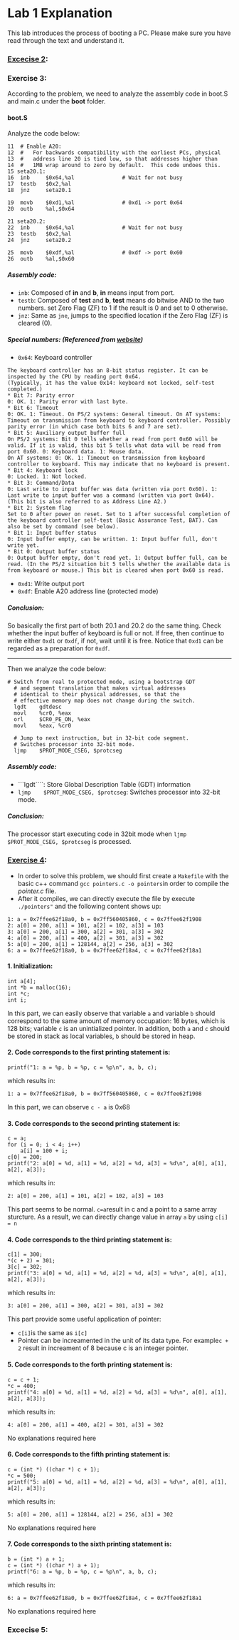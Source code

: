 # Lab 1 Explanation
This lab introduces the process of booting a PC. Please make sure you have read through the text and understand it.

### [Excecise 2](https://github.com/JiananDing0/MIT_6.828/blob/master/lab1/Exercise2.md):

### Exercise 3:
According to the problem, we need to analyze the assembly code in boot.S and main.c under the __boot__ folder. 
#### boot.S
Analyze the code below:
```
11  # Enable A20:
12  #   For backwards compatibility with the earliest PCs, physical
13  #   address line 20 is tied low, so that addresses higher than
14  #   1MB wrap around to zero by default.  This code undoes this.
15 seta20.1:
16  inb     $0x64,%al               # Wait for not busy
17  testb   $0x2,%al
18  jnz     seta20.1

19  movb    $0xd1,%al               # 0xd1 -> port 0x64
20  outb    %al,$0x64

21 seta20.2:
22  inb     $0x64,%al               # Wait for not busy
23  testb   $0x2,%al
24  jnz     seta20.2

25  movb    $0xdf,%al               # 0xdf -> port 0x60
26  outb    %al,$0x60

```
##### Assembly code:
* ```inb```: Composed of **in** and **b**, **in** means input from port. 
* ```testb```: Composed of **test** and **b**, **test** means do bitwise AND to the two numbers. set Zero Flag (ZF) to 1 if the result is 0 and set to 0 otherwise.
* ```jnz```: Same as ```jne```, jumps to the specified location if the Zero Flag (ZF) is cleared (0).
##### Special numbers: (Referenced from [website](https://www.win.tue.nl/~aeb/linux/kbd/scancodes-11.html))
* ```0x64```: Keyboard controller
```
The keyboard controller has an 8-bit status register. It can be inspected by the CPU by reading port 0x64.
(Typically, it has the value 0x14: keyboard not locked, self-test completed.)
* Bit 7: Parity error
0: OK. 1: Parity error with last byte.
* Bit 6: Timeout
0: OK. 1: Timeout. On PS/2 systems: General timeout. On AT systems: Timeout on transmission from keyboard to keyboard controller. Possibly parity error (in which case both bits 6 and 7 are set).
* Bit 5: Auxiliary output buffer full
On PS/2 systems: Bit 0 tells whether a read from port 0x60 will be valid. If it is valid, this bit 5 tells what data will be read from port 0x60. 0: Keyboard data. 1: Mouse data.
On AT systems: 0: OK. 1: Timeout on transmission from keyboard controller to keyboard. This may indicate that no keyboard is present.
* Bit 4: Keyboard lock
0: Locked. 1: Not locked.
* Bit 3: Command/Data
0: Last write to input buffer was data (written via port 0x60). 1: Last write to input buffer was a command (written via port 0x64). (This bit is also referred to as Address Line A2.)
* Bit 2: System flag
Set to 0 after power on reset. Set to 1 after successful completion of the keyboard controller self-test (Basic Assurance Test, BAT). Can also be set by command (see below).
* Bit 1: Input buffer status
0: Input buffer empty, can be written. 1: Input buffer full, don't write yet.
* Bit 0: Output buffer status
0: Output buffer empty, don't read yet. 1: Output buffer full, can be read. (In the PS/2 situation bit 5 tells whether the available data is from keyboard or mouse.) This bit is cleared when port 0x60 is read.
```
* ```0xd1```: Write output port
* ```0xdf```: Enable A20 address line (protected mode)
##### Conclusion:
So basically the first part of both 20.1 and 20.2 do the same thing. Check whether the input buffer of keyboard is full or not. If free, then continue to write either ```0xd1``` or ```0xdf```, if not, wait until it is free. Notice that ```0xd1``` can be regarded as a preparation for ```0xdf```.
----------------------------------------------------- --------------------------------------------------------------
Then we analyze the code below:
```
# Switch from real to protected mode, using a bootstrap GDT
  # and segment translation that makes virtual addresses
  # identical to their physical addresses, so that the
  # effective memory map does not change during the switch.
  lgdt    gdtdesc
  movl    %cr0, %eax
  orl     $CR0_PE_ON, %eax
  movl    %eax, %cr0
 
  # Jump to next instruction, but in 32-bit code segment.
  # Switches processor into 32-bit mode.
  ljmp    $PROT_MODE_CSEG, $protcseg
```
##### Assembly code:
* ```lgdt````: Store Global Description Table (GDT) information 
* ```ljmp    $PROT_MODE_CSEG, $protcseg```: Switches processor into 32-bit mode.
##### Conclusion:
The processor start executing code in 32bit mode when ```ljmp    $PROT_MODE_CSEG, $protcseg``` is processed.

### [Exercise 4](https://github.com/JiananDing0/MIT_6.828/edit/master/lab1/Exercise4):
* In order to solve this problem, we should first create a ```Makefile``` with the basic c++ command ```gcc pointers.c -o pointers```in order to compile the *pointer.c* file.
* After it compiles, we can directly execute the file by execute ```./pointers"``` and the following content shows up:
```
1: a = 0x7ffee62f18a0, b = 0x7ff560405860, c = 0x7ffee62f1908
2: a[0] = 200, a[1] = 101, a[2] = 102, a[3] = 103
3: a[0] = 200, a[1] = 300, a[2] = 301, a[3] = 302
4: a[0] = 200, a[1] = 400, a[2] = 301, a[3] = 302
5: a[0] = 200, a[1] = 128144, a[2] = 256, a[3] = 302
6: a = 0x7ffee62f18a0, b = 0x7ffee62f18a4, c = 0x7ffee62f18a1
```

#### 1. Initialization:
```
int a[4];
int *b = malloc(16);
int *c;
int i;
```
In this part, we can easily observe that variable ```a``` and variable ```b``` should correspond to the same amount of memory occupation: 16 bytes, which is 128 bits; variable ```c``` is an unintialized pointer. In addition, both ```a``` and ```c``` should be stored in stack as local variables, ```b``` should be stored in heap.

#### 2. Code corresponds to the first printing statement is:
```
printf("1: a = %p, b = %p, c = %p\n", a, b, c);
```
which results in:
```
1: a = 0x7ffee62f18a0, b = 0x7ff560405860, c = 0x7ffee62f1908
```
In this part, we can observe ```c - a``` is 0x68

#### 3. Code corresponds to the second printing statement is:
```
c = a;
for (i = 0; i < 4; i++)
    a[i] = 100 + i;
c[0] = 200;
printf("2: a[0] = %d, a[1] = %d, a[2] = %d, a[3] = %d\n", a[0], a[1], a[2], a[3]);
```
which results in:
```
2: a[0] = 200, a[1] = 101, a[2] = 102, a[3] = 103
```
This part seems to be normal. ```c=a```result in c and a point to a same array sturcture. As a result, we can directly change value in array ```a``` by using ```c[i] = n```

#### 4. Code corresponds to the third printing statement is:
```
c[1] = 300;
*(c + 2) = 301;
3[c] = 302;
printf("3: a[0] = %d, a[1] = %d, a[2] = %d, a[3] = %d\n", a[0], a[1], a[2], a[3]);
```
which results in:
```
3: a[0] = 200, a[1] = 300, a[2] = 301, a[3] = 302
```
This part provide some useful application of pointer: 
* ```c[i]```is the same as ```i[c]```
* Pointer can be increamented in the unit of its data type. For example```c + 2``` result in increament of 8 because c is an integer pointer.

#### 5. Code corresponds to the forth printing statement is:
```
c = c + 1;
*c = 400;
printf("4: a[0] = %d, a[1] = %d, a[2] = %d, a[3] = %d\n", a[0], a[1], a[2], a[3]);
```
which results in:
```
4: a[0] = 200, a[1] = 400, a[2] = 301, a[3] = 302
```
No explanations required here

#### 6. Code corresponds to the fifth printing statement is:
```
c = (int *) ((char *) c + 1);
*c = 500;
printf("5: a[0] = %d, a[1] = %d, a[2] = %d, a[3] = %d\n", a[0], a[1], a[2], a[3]);
```
which results in:
```
5: a[0] = 200, a[1] = 128144, a[2] = 256, a[3] = 302
```
No explanations required here

#### 7. Code corresponds to the sixth printing statement is:
```
b = (int *) a + 1;
c = (int *) ((char *) a + 1);
printf("6: a = %p, b = %p, c = %p\n", a, b, c);
```
which results in:
```
6: a = 0x7ffee62f18a0, b = 0x7ffee62f18a4, c = 0x7ffee62f18a1
```
No explanations required here

### Excecise 5:
